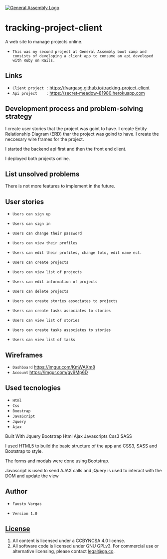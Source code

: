 [![General Assembly Logo](https://camo.githubusercontent.com/1a91b05b8f4d44b5bbfb83abac2b0996d8e26c92/687474703a2f2f692e696d6775722e636f6d2f6b6538555354712e706e67)](https://generalassemb.ly/education/web-development-immersive)

# tracking-project-client

A web site to manage projects online.

- `This was my second project at General Assembly boot camp and consists of developing a client app to consume an api developed with Ruby on Rails.`

## Links

- `Client project :`  https://fvargasg.github.io/tracking-project-client
- `Api project    :` https://secret-meadow-81980.herokuapp.com

## Development process and problem-solving strategy

I create user stories that the project was goint to have.
I create Entity Relationship Diagram (ERD) thar the project was goind to have.
I create the neccesary wire frames for the project.

I started the backend api first and then the front end client.

I deployed both projects online.


## List unsolved problems
 There is not more features to implement in the future.
## User stories

- `Users can sign up`
- `Users can sign in`
- `Users can change their password`
- `Users can view their profiles`
- `Users can edit their profiles, change foto, edit name ect.`

- `Users can create projects`
- `Users can view list of projects`
- `Users can edit information of projects`
- `Users can delete projects`
- `Users can create stories associates to projects`
- `Users can create tasks associates to stories`
- `Users can view list of stories`
- `Users can create tasks associates to stories`
- `Users can view list of tasks`

## Wireframes

- `Dashboard` https://imgur.com/KmWAXm8 
- `Account` https://imgur.com/gv9Mp6D

## Used tecnologies

- `Html`
- `Css`
- `Boostrap`
- `JavaScript`
- `Jquery`
- `Ajax`

Built With Jquery Bootstrap Html Ajax Javascripts Css3 SASS

I used HTML5 to build the basic structure of the app and CSS3, SASS and Bootstrap to style.

The forms and modals were done using Bootstrap.

Javascript is used to send AJAX calls and jQuery is used to interact with the DOM and update the view 

## Author

- `Fausto Vargas`

- `Version 1.0`

## [License](LICENSE)

1. All content is licensed under a CC­BY­NC­SA 4.0 license.
1. All software code is licensed under GNU GPLv3. For commercial use or
    alternative licensing, please contact legal@ga.co.
